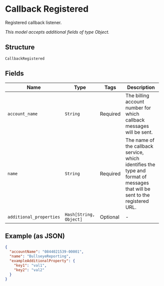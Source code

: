 
# Callback Registered

Registered callback listener.

*This model accepts additional fields of type Object.*

## Structure

`CallbackRegistered`

## Fields

| Name | Type | Tags | Description |
|  --- | --- | --- | --- |
| `account_name` | `String` | Required | The billing account number for which callback messages will be sent. |
| `name` | `String` | Required | The name of the callback service, which identifies the type and format of messages that will be sent to the registered URL. |
| `additional_properties` | `Hash[String, Object]` | Optional | - |

## Example (as JSON)

```json
{
  "accountName": "0844021539-00001",
  "name": "BullseyeReporting",
  "exampleAdditionalProperty": {
    "key1": "val1",
    "key2": "val2"
  }
}
```

